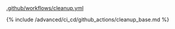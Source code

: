 <div class="details active">
<a href="javascript:void(0)" class="details__summary">.github/workflows/cleanup.yml</a>
<div class="details__content" markdown="1">

{% include /advanced/ci_cd/github_actions/cleanup_base.md %}

</div>
</div>
